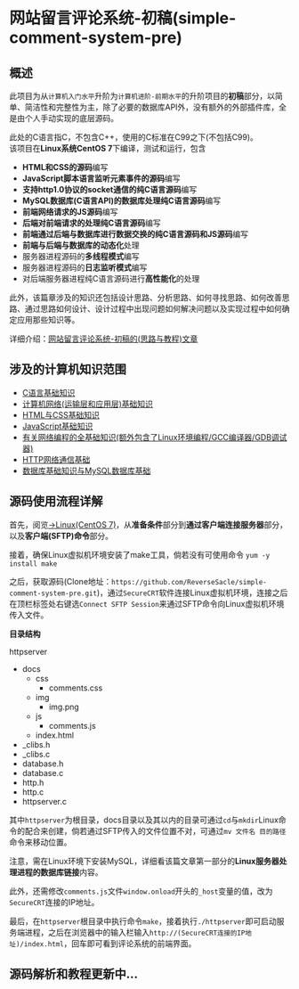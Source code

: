 # 网站留言评论系统-初稿(simple-comment-system-pre)
## 概述
此项目为从`计算机入门水平`升阶为`计算机进阶-前期水平`的升阶项目的**初稿**部分，以简单、简洁性和完整性为主，除了必要的数据库API外，没有额外的外部插件库，全是由个人手动实现的底层源码。

此处的C语言指C，不包含C++，使用的C标准在C99之下(不包括C99)。<br/>
该项目在**Linux系统CentOS 7**下编译，测试和运行，包含
+ **HTML和CSS的源码**编写
+ **JavaScript脚本语言监听元素事件的源码**编写
+ **支持http1.0协议的socket通信的纯C语言源码**编写
+ **MySQL数据库(C语言API)的数据库处理纯C语言源码**编写
+ **前端网络请求的JS源码**编写
+ **后端对前端请求的处理纯C语言源码**编写
+ **前端通过后端与数据库进行数据交换的纯C语言源码和JS源码**编写
+ **前端与后端与数据库的动态化**处理
+ 服务器进程源码的**多线程模式**编写
+ 服务器进程源码的**日志监听模式**编写
+ 对后端服务器进程纯C语言源码进行**高性能化**的处理

此外，该篇章涉及的知识还包括设计思路、分析思路、如何寻找思路、如何改善思路、通过思路如何设计、设计过程中出现问题如何解决问题以及实现过程中如何确定应用那些知识等。

详细介绍：[网站留言评论系统-初稿的(思路与教程)文章](https://www.reversesacle.com/computer-science/programming/c-language/project/comment-system-part1/)
## 涉及的计算机知识范围
+ [C语言基础知识](https://www.reversesacle.com/computer-science/programming/c-language/basis/c/cpart1/)
+ [计算机网络(运输层和应用层)基础知识](https://www.reversesacle.com/computer-science/computer-basic/network/nwpart3/)
+ [HTML与CSS基础知识](https://www.reversesacle.com/computer-science/programming/web/hcpart1/)
+ [JavaScript基础知识](https://www.reversesacle.com/computer-science/programming/web/jspart1/)
+ [有关网络编程的全基础知识(额外包含了Linux环境编程/GCC编译器/GDB调试器)](https://www.reversesacle.com/tags/network-programming/)
+ [HTTP网络通信基础](https://www.reversesacle.com/computer-science/programming/c-language/network-programming/http/)
+ [数据库基础知识与MySQL数据库基础](https://www.reversesacle.com/tags/database/)
## 源码使用流程详解
首先，阅览[→Linux(CentOS 7)](https://www.reversesacle.com/computer-science/programming/c-language/network-programming/Linux-basic/)，从**准备条件**部分到**通过客户端连接服务器**部分，以及**客户端(SFTP)命令**部分。

接着，确保Linux虚拟机环境安装了make工具，倘若没有可使用命令 `yum -y install make`

之后，获取源码(Clone地址：`https://github.com/ReverseSacle/simple-comment-system-pre.git`)，通过`SecureCRT`软件连接Linux虚拟机环境，连接之后在顶栏标签处右键选`Connect SFTP Session`来通过SFTP命令向Linux虚拟机环境传入文件。

**目录结构**

httpserver
- docs
  - css
    - comments.css
  - img
    - img.png
  - js
    - comments.js
  - index.html
- _clibs.h
- _clibs.c
- database.h
- database.c
- http.h
- http.c
- httpserver.c

其中`httpserver`为根目录，docs目录以及其以内的目录可通过`cd`与`mkdir`Linux命令的配合来创建，倘若通过SFTP传入的文件位置不对，可通过`mv 文件名 目的路径`命令来移动位置。

注意，需在Linux环境下安装MySQL，详细看该篇文章第一部分的**Linux服务器处理进程的数据库链接**内容。

此外，还需修改`comments.js`文件`window.onload`开头的`_host`变量的值，改为`SecureCRT`连接的IP地址。

最后，在`httpserver`根目录中执行命令`make`，接着执行`./httpserver`即可启动服务端进程，之后在浏览器中的输入栏输入`http://(SecureCRT连接的IP地址)/index.html`，回车即可看到评论系统的前端界面。
## 源码解析和教程更新中...
